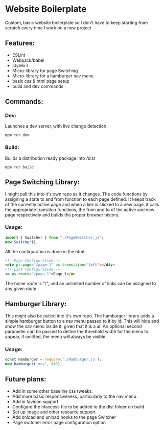 # Website Boilerplate

Custom, basic website boilerplate so I don't have to keep starting from scratch every time I work on a new project

## Features:
* ESLint
* Webpack/babel
* stylelint
* Micro-library for page Switching
* Micro-library for a hamburger nav menu
* basic css & html page setup
* build and dev commands


## Commands:

### Dev:

Launches a dev server, with live change detection.
```
npm run dev
```

### Build:
Builds a distribution ready package into /dist
```
npm run build
```

## Page Switching Library:

I might pull this into it's own repo as it changes.
The code functions by assigning a state to and from function to
each page defined. It keeps track of the currently active page
and when a link is clicked to a new page, it calls the appropriate
transition functions, the from and to of the active and new page
respectively and builds the proper browser history.

### Usage:
```js
import { Switcher } from "./PageSwitcher.js";
new Switcher();
```
All the configuration is done in the html.

```html
<!--Page Configuration-->
<div ps-page="/page-1" ps-transition="left"></div>
<!--Link Configuration-->
<a ps-route="/page-1">Page 1</a>
```

The home route is "/", and an unlimited number of links
can be assigned to any given route.

## Hamburger Library:
This might also be pulled into it's own repo.
The hamburger library adds a simple hamburger button to a nav menu passed to it by id.
This will hide and show the nav menu inside it, given that it is a ul.
An optional second parameter can be passed to define the threshold width for the menu to
appear, if omitted, the menu will always be visible.

### Usage:
```js
const Hamburger = require('./Hamburger.js');
new Hamburger('nav', 940);
```

## Future plans:
* Add in some other baseline css tweaks.
* Add more basic responsiveness, particularly to the nav menu.
* Add in favicon support
* Configure the htaccess file to be added to the dist folder on build
* Set up image and other resource support
* Add onload and unload hooks to the page Switcher
* Page switcher error page configuration option
